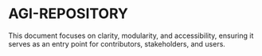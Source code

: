 # AGI-REPOSITORY
This document focuses on clarity, modularity, and accessibility, ensuring it serves as an entry point for contributors, stakeholders, and users.
